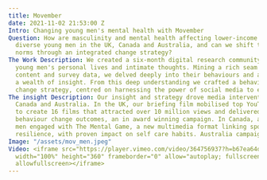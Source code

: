 ```yaml
---
title: Movember
date: 2021-11-02 21:53:00 Z
Intro: Changing young men's mental health with Movember
Question: How are masculinity and mental health affecting lower-income and ethnically
  diverse young men in the UK, Canada and Australia, and can we shift these social
  norms through an integrated change strategy?
The Work Description: We created a six-month digital research community to capture
  young men's personal lives and intimate thoughts. Mining a rich seam of user generated
  content and survey data, we delved deeply into their behaviours and attitudes, surfacing
  a wealth of insight. From this deep understanding we crafted a behaviour and social
  change strategy, centred on harnessing the power of social media to effect change.
The insight Description: Our insight and strategy drove media interventions in UK,
  Canada and Australia. In the UK, our briefing film mobilised top YouTube influencers
  to create 16 films that attracted over 10 million views and delivered proven positive
  behaviour change outcomes, an in award winning campaign. In Canada, almost 2.5 million
  men engaged with The Mental Game, a new multimedia format linking sports to mental
  resilience, with proven impact on self care habits. Australia campaign coming soon…
Image: "/assets/mov_men.jpeg"
Video: <iframe src="https://player.vimeo.com/video/364756937?h=b67ea64df4&title=0&byline=0&portrait=0"
  width="100%" height="360" frameborder="0" allow="autoplay; fullscreen; picture-in-picture"
  allowfullscreen></iframe>
---
```



